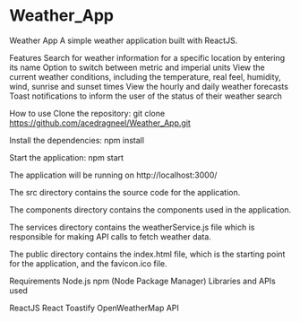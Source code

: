 # Weather_App

Weather App
A simple weather application built with ReactJS.

Features
Search for weather information for a specific location by entering its name
Option to switch between metric and imperial units
View the current weather conditions, including the temperature, real feel, humidity, wind, sunrise and sunset times
View the hourly and daily weather forecasts
Toast notifications to inform the user of the status of their weather search

How to use
Clone the repository: git clone https://github.com/acedragneel/Weather_App.git

Install the dependencies: npm install

Start the application: npm start

The application will be running on http://localhost:3000/

The src directory contains the source code for the application.

The components directory contains the components used in the application.

The services directory contains the weatherService.js file which is responsible for making API calls to fetch weather data.

The public directory contains the index.html file, which is the starting point for the application, and the favicon.ico file.

Requirements
Node.js
npm (Node Package Manager)
Libraries and APIs used

ReactJS
React Toastify
OpenWeatherMap API